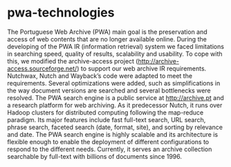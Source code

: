 # pwa-technologies

The Portuguese Web Archive (PWA) main goal is the preservation and access of web contents that are no longer available online. During the developing of the PWA IR (information retrieval) system we faced limitations in searching speed, quality of results, scalability and usability. To cope with this, we modified the archive-access project (http://archive-access.sourceforge.net/) to support our web archive IR requirements. Nutchwax, Nutch and Wayback’s code were adapted to meet the requirements. Several optimizations were added, such as simplifications in the way document versions are searched and several bottlenecks were resolved. The PWA search engine is a public service at http://archive.pt and a research platform for web archiving. As it predecessor Nutch, it runs over Hadoop clusters for distributed computing following the map-reduce paradigm. Its major features include fast full-text search, URL search, phrase search, faceted search (date, format, site), and sorting by relevance and date. The PWA search engine is highly scalable and its architecture is flexible enough to enable the deployment of different configurations to respond to the different needs. Currently, it serves an archive collection searchable by full-text with billions of documents since 1996.
